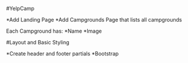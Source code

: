 #YelpCamp

*Add Landing Page
*Add Campgrounds Page that lists all campgrounds

Each Campground has:
*Name
*Image


#Layout and Basic Styling

*Create header and footer partials
*Bootstrap

